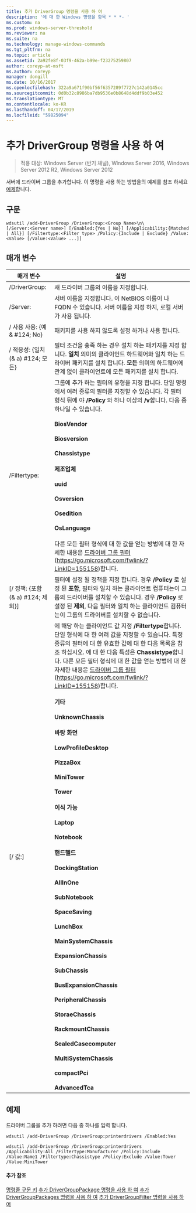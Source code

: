 ```yaml
---
title: 추가 DriverGroup 명령을 사용 하 여
description: '에 대 한 Windows 명령을 항목 * * *- '
ms.custom: na
ms.prod: windows-server-threshold
ms.reviewer: na
ms.suite: na
ms.technology: manage-windows-commands
ms.tgt_pltfrm: na
ms.topic: article
ms.assetid: 2a92fe8f-03f9-462a-b99e-f23275259807
author: coreyp-at-msft
ms.author: coreyp
manager: dongill
ms.date: 10/16/2017
ms.openlocfilehash: 322a9a671f90bf56f6357289f7727c142a0145cc
ms.sourcegitcommit: 0d0b32c8986ba7db9536e0b8648d4ddf9b03e452
ms.translationtype: MT
ms.contentlocale: ko-KR
ms.lasthandoff: 04/17/2019
ms.locfileid: "59825094"
---
```

# <a name="using-the-add-drivergroup-command"></a>추가 DriverGroup 명령을 사용 하 여

>적용 대상: Windows Server (반기 채널), Windows Server 2016, Windows Server 2012 R2, Windows Server 2012

서버에 드라이버 그룹을 추가합니다.
이 명령을 사용 하는 방법을의 예제를 참조 하세요 [예제](#BKMK_examples)합니다.
## <a name="syntax"></a>구문
```
wdsutil /add-DriverGroup /DriverGroup:<Group Name>\n\
[/Server:<Server name>] [/Enabled:{Yes | No}] [/Applicability:{Matched | All}] [/Filtertype:<Filter type> /Policy:{Include | Exclude} /Value:<Value> [/Value:<Value> ...]]
```
## <a name="parameters"></a>매개 변수
|매개 변수|설명|
|-------|--------|
|/DriverGroup:<Group Name>|새 드라이버 그룹의 이름을 지정합니다.|
|/Server:<Server name>|서버 이름을 지정합니다. 이 NetBIOS 이름이 나 FQDN 수 있습니다. 서버 이름을 지정 하지, 로컬 서버가 사용 됩니다.|
|/ 사용 사용: {예 & #124; No}|패키지를 사용 하지 않도록 설정 하거나 사용 합니다.|
|/ 적응성: {일치 (& a) #124; 모든}|필터 조건을 충족 하는 경우 설치 하는 패키지를 지정 합니다. **일치** 의미의 클라이언트 하드웨어와 일치 하는 드라이버 패키지를 설치 합니다. **모든** 의미의 하드웨어에 관계 없이 클라이언트에 모든 패키지를 설치 합니다.|
|/Filtertype:<Filtertype>|그룹에 추가 하는 필터의 유형을 지정 합니다. 단일 명령에서 여러 종류의 필터를 지정할 수 있습니다. 각 필터 형식 뒤에 야 **/Policy** 와 하나 이상의 **/v**합니다. <Filtertype> 다음 중 하나일 수 있습니다.<br /><br />**BiosVendor**<br /><br />**Biosversion**<br /><br />**Chassistype**<br /><br />**제조업체**<br /><br />**uuid**<br /><br />**Osversion**<br /><br />**Osedition**<br /><br />**OsLanguage**<br /><br />다른 모든 필터 형식에 대 한 값을 얻는 방법에 대 한 자세한 내용은 [드라이버 그룹 필터](https://go.microsoft.com/fwlink/?LinkID=155158) (https://go.microsoft.com/fwlink/?LinkID=155158)합니다.|
|[/ 정책: {포함 (& a) #124; 제외}]|필터에 설정 될 정책을 지정 합니다. 경우 **/Policy** 로 설정 된 **포함**, 필터와 일치 하는 클라이언트 컴퓨터는이 그룹의 드라이버를 설치할 수 있습니다. 경우 **/Policy** 로 설정 된 **제외**, 다음 필터와 일치 하는 클라이언트 컴퓨터는이 그룹의 드라이버를 설치할 수 없습니다.|
|[/ 값:<Value>]|에 해당 하는 클라이언트 값 지정 **/Filtertype**합니다. 단일 형식에 대 한 여러 값을 지정할 수 있습니다. 특정 종류의 필터에 대 한 유효한 값에 대 한 다음 목록을 참조 하십시오. 에 대 한 다음 특성은 **Chassistype**합니다. 다른 모든 필터 형식에 대 한 값을 얻는 방법에 대 한 자세한 내용은 [드라이버 그룹 필터](https://go.microsoft.com/fwlink/?LinkID=155158) (https://go.microsoft.com/fwlink/?LinkID=155158)합니다.<br /><br />**기타**<br /><br />**UnknownChassis**<br /><br />**바탕 화면**<br /><br />**LowProfileDesktop**<br /><br />**PizzaBox**<br /><br />**MiniTower**<br /><br />**Tower**<br /><br />**이식 가능**<br /><br />**Laptop**<br /><br />**Notebook**<br /><br />**핸드헬드**<br /><br />**DockingStation**<br /><br />**AllInOne**<br /><br />**SubNotebook**<br /><br />**SpaceSaving**<br /><br />**LunchBox**<br /><br />**MainSystemChassis**<br /><br />**ExpansionChassis**<br /><br />**SubChassis**<br /><br />**BusExpansionChassis**<br /><br />**PeripheralChassis**<br /><br />**StoraeChassis**<br /><br />**RackmountChassis**<br /><br />**SealedCasecomputer**<br /><br />**MultiSystemChassis**<br /><br />**compactPci**<br /><br />**AdvancedTca**|
## <a name="BKMK_examples"></a>예제
드라이버 그룹을 추가 하려면 다음 중 하나를 입력 합니다.
```
wdsutil /add-DriverGroup /DriverGroup:printerdrivers /Enabled:Yes
```
```
wdsutil /add-DriverGroup /DriverGroup:printerdrivers /Applicability:All /Filtertype:Manufacturer /Policy:Include /Value:Name1 /Filtertype:Chassistype /Policy:Exclude /Value:Tower /Value:MiniTower
```
#### <a name="additional-references"></a>추가 참조
[명령줄 구문 키](command-line-syntax-key.md)
[추가 DriverGroupPackage 명령을 사용 하 여](using-the-add-drivergrouppackage-command.md)
[추가 DriverGroupPackages 명령을 사용 하 여](using-the-add-drivergrouppackages-command.md)
[추가 DriverGroupFilter 명령을 사용 하 여](using-the-add-drivergroupfilter-command.md)

